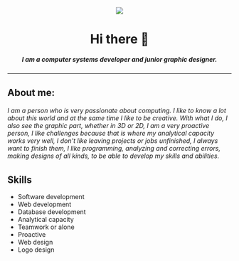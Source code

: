 <p align="center"><img src="https://github.com/AndyValles/AndyValles/assets/85185678/5dacfd50-c351-4d1d-8f64-b858bd885e0a"></p>
<h1 align="center">Hi there 👋</h1> 
<h5 align="center">I am a computer systems developer and junior graphic designer.</h5>
<hr>
<h2>About me:</h2>
<h6>I am a person who is very passionate about computing. I like to know a lot about this world and at the same time I like to be creative.
 With what I do, I also see the graphic part, whether in 3D or 2D, I am a very proactive person, I like challenges because that is where my analytical capacity works very well,
 I don't like leaving projects or jobs unfinished, I always want to finish them, I like programming, analyzing and correcting errors, making designs of all kinds, to be able to develop my skills and abilities.</h6>
 <h2>Skills</h2>
 <ul>
    <li>Software development</li>
    <li>Web development</li>
    <li>Database development</li>
    <li>Analytical capacity</li>
    <li>Teamwork or alone</li>
    <li>Proactive</li>
    <li>Web design</li>
    <li>Logo design</li>
 </ul>
